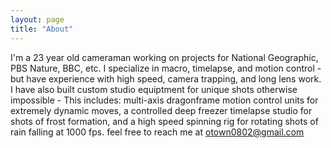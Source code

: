 ```yaml
---
layout: page
title: "About"
---
```


I'm a 23 year old cameraman working on projects for National Geographic, PBS Nature, BBC, etc. I specialize in macro, timelapse, and motion control - but have experience with high speed, camera trapping, and long lens work. I have also built custom studio equiptment for unique shots otherwise impossible - This includes:  multi-axis dragonframe motion control units for extremely dynamic moves, a controlled deep freezer timelapse studio for shots of frost formation, and a high speed spinning rig for rotating shots of rain falling at 1000 fps. feel free to reach me at [otown0802@gmail.com](mailto:otown0802@gmail.com)
